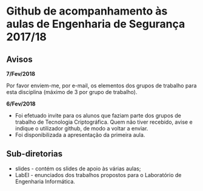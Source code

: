 # Github de acompanhamento às aulas de Engenharia de Segurança 2017/18

## Avisos

**7/Fev/2018**

Por favor enviem-me, por e-mail, os elementos dos grupos de trabalho para esta disciplina (máximo de 3 por grupo de trabalho).

**6/Fev/2018**

+ Foi efetuado invite para os alunos que faziam parte dos grupos de trabalho de Tecnologia Criptográfica. Quem não tiver recebido, avise e indique o utilizador github, de modo a voltar a enviar.
+ Foi disponibilizada a apresentação da primeira aula.

## Sub-diretorias

+ slides - contém os slides de apoio às várias aulas;
+ LabEI - enunciados dos trabalhos propostos para o Laboratório de Engenharia Informática.
